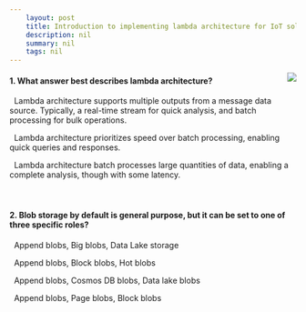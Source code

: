 ```yaml
---
    layout: post
    title: Introduction to implementing lambda architecture for IoT solutions - Learn about unstructured data storage
    description: nil
    summary: nil
    tags: nil
---
```



 <a target="_blank" href="https://docs.microsoft.com/en-us/learn/modules/introduction-lambda-architecture-iot-solutions/3-learn-about-blob-storage/"><i class="fas fa-external-link-alt"></i> </a>
 <img align="right" src="https://docs.microsoft.com/en-us/learn/achievements/iot/introduction-lambda-architecture-iot-solutions.svg">
####  1. What answer best describes lambda architecture?


<i class='fas fa-check-square' style='color: Dodgerblue;'></i> &nbsp;&nbsp;Lambda architecture supports multiple outputs from a message data source.  Typically, a real-time stream for quick analysis, and batch processing for bulk operations.

<i class='far fa-square'></i> &nbsp;&nbsp;Lambda architecture prioritizes speed over batch processing, enabling quick queries and responses.

<i class='far fa-square'></i> &nbsp;&nbsp;Lambda architecture batch processes large quantities of data, enabling a complete analysis, though with some latency.
<br />
<br />
<br />

####  2. Blob storage by default is general purpose, but it can be set to one of three specific roles?


<i class='far fa-square'></i> &nbsp;&nbsp;Append blobs, Big blobs, Data Lake storage

<i class='far fa-square'></i> &nbsp;&nbsp;Append blobs, Block blobs, Hot blobs

<i class='far fa-square'></i> &nbsp;&nbsp;Append blobs, Cosmos DB blobs, Data lake blobs

<i class='fas fa-check-square' style='color: Dodgerblue;'></i> &nbsp;&nbsp;Append blobs, Page blobs, Block blobs
<br />
<br />
<br />
